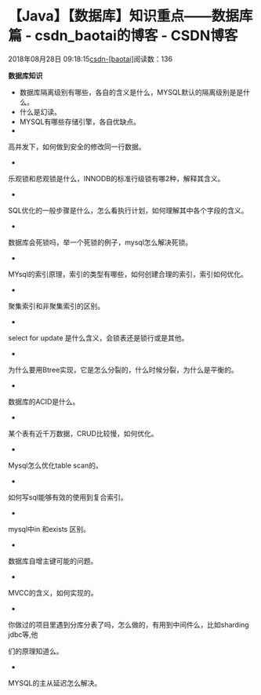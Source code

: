 # 【Java】【数据库】知识重点——数据库篇 - csdn_baotai的博客 - CSDN博客

2018年08月28日 09:18:15[csdn-[baotai]](https://me.csdn.net/csdn_baotai)阅读数：136


**数据库知识**
- 数据库隔离级别有哪些，各自的含义是什么，MYSQL默认的隔离级别是是什么。
- 什么是幻读。
- MYSQL有哪些存储引擎，各自优缺点。
- 
高并发下，如何做到安全的修改同一行数据。

- 
乐观锁和悲观锁是什么，INNODB的标准行级锁有哪2种，解释其含义。

- 
SQL优化的一般步骤是什么，怎么看执行计划，如何理解其中各个字段的含义。

- 
数据库会死锁吗，举一个死锁的例子，mysql怎么解决死锁。

- 
MYsql的索引原理，索引的类型有哪些，如何创建合理的索引，索引如何优化。

- 
聚集索引和非聚集索引的区别。

- 
select for update 是什么含义，会锁表还是锁行或是其他。

- 
为什么要用Btree实现，它是怎么分裂的，什么时候分裂，为什么是平衡的。

- 
数据库的ACID是什么。

- 
某个表有近千万数据，CRUD比较慢，如何优化。

- 
Mysql怎么优化table scan的。

- 
如何写sql能够有效的使用到复合索引。

- 
mysql中in 和exists 区别。

- 
数据库自增主键可能的问题。

- 
MVCC的含义，如何实现的。

- 
你做过的项目里遇到分库分表了吗，怎么做的，有用到中间件么，比如sharding jdbc等,他

们的原理知道么。

- 
MYSQL的主从延迟怎么解决。

